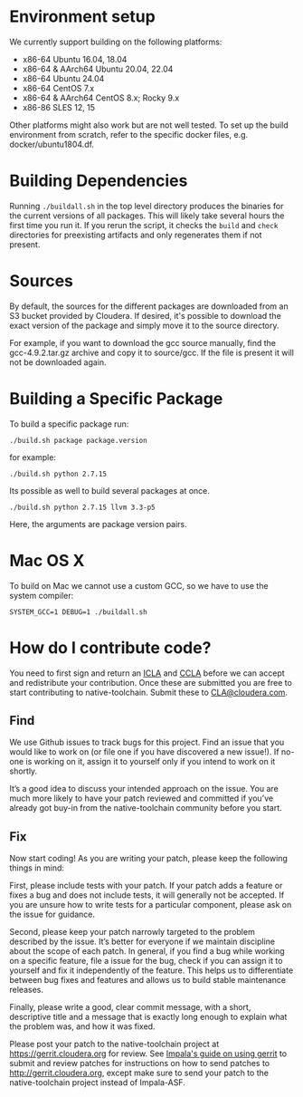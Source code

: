 # Environment setup

We currently support building on the following platforms:

* x86-64 Ubuntu 16.04, 18.04
* x86-64 & AArch64 Ubuntu 20.04, 22.04
* x86-64 Ubuntu 24.04
* x86-64 CentOS 7.x
* x86-64 & AArch64 CentOS 8.x; Rocky 9.x
* x86-86 SLES 12, 15

Other platforms might also work but are not well tested. To set up the
build environment from scratch, refer to the specific docker files, e.g.
docker/ubuntu1804.df.

# Building Dependencies

Running `./buildall.sh` in the top level directory produces the binaries for
the current versions of all packages. This will likely take several hours the
first time you run it. If you rerun the script, it checks the `build` and
`check` directories for preexisting artifacts and only regenerates them
if not present.

# Sources
By default, the sources for the different packages are downloaded from an S3
bucket provided by Cloudera. If desired, it's possible to download the exact
version of the package and simply move it to the source directory.

For example, if you want to download the gcc source manually, find the
gcc-4.9.2.tar.gz archive and copy it to source/gcc. If the file is present it
will not be downloaded again.

# Building a Specific Package

To build a specific package run:

    ./build.sh package package.version

 for example:

    ./build.sh python 2.7.15

 Its possible as well to build several packages at once.

    ./build.sh python 2.7.15 llvm 3.3-p5

Here, the arguments are package version pairs.

# Mac OS X

To build on Mac we cannot use a custom GCC, so we have to use
the system compiler:

    SYSTEM_GCC=1 DEBUG=1 ./buildall.sh


# How do I contribute code?
You need to first sign and return an
[ICLA](https://github.com/cloudera/native-toolchain/blob/icla/Cloudera%20ICLA_25APR2018.pdf)
and
[CCLA](https://github.com/cloudera/native-toolchain/blob/icla/Cloudera%20CCLA_25APR2018.pdf)
before we can accept and redistribute your contribution. Once these are submitted you are
free to start contributing to native-toolchain. Submit these to CLA@cloudera.com.

## Find
We use Github issues to track bugs for this project. Find an issue that you would like to
work on (or file one if you have discovered a new issue!). If no-one is working on it,
assign it to yourself only if you intend to work on it shortly.

It’s a good idea to discuss your intended approach on the issue. You are much more
likely to have your patch reviewed and committed if you’ve already got buy-in from the
native-toolchain community before you start.

## Fix
Now start coding! As you are writing your patch, please keep the following things in mind:

First, please include tests with your patch. If your patch adds a feature or fixes a bug
and does not include tests, it will generally not be accepted. If you are unsure how to
write tests for a particular component, please ask on the issue for guidance.

Second, please keep your patch narrowly targeted to the problem described by the issue.
It’s better for everyone if we maintain discipline about the scope of each patch. In
general, if you find a bug while working on a specific feature, file a issue for the bug,
check if you can assign it to yourself and fix it independently of the feature. This helps
us to differentiate between bug fixes and features and allows us to build stable
maintenance releases.

Finally, please write a good, clear commit message, with a short, descriptive title and
a message that is exactly long enough to explain what the problem was, and how it was
fixed.

Please post your patch to the native-toolchain project at https://gerrit.cloudera.org
for review. See
[Impala's guide on using gerrit](https://cwiki.apache.org/confluence/display/IMPALA/Using+Gerrit+to+submit+and+review+patches)
to submit and review patches for instructions on how to send patches to
http://gerrit.cloudera.org, except make sure to send your patch to the native-toolchain
project instead of Impala-ASF.
